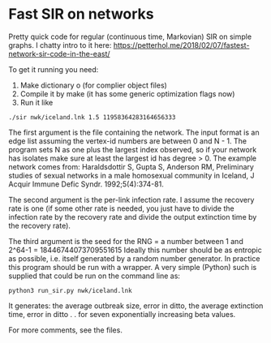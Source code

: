 # Fast SIR on networks
Pretty quick code for regular (continuous time, Markovian) SIR on simple graphs. I chatty intro to it here: https://petterhol.me/2018/02/07/fastest-network-sir-code-in-the-east/

To get it running you need:

1. Make dictionary o (for complier object files)
2. Compile it by make (it has some generic optimization flags now)
3. Run it like

`./sir nwk/iceland.lnk 1.5 11958364283164656333`

The first argument is the file containing the network. The input format is an edge list assuming the vertex-id numbers are between 0 and N - 1. The program sets N as one plus the largest index observed, so if your network has isolates make sure at least the largest id has degree > 0. The example network comes from: Haraldsdottir S, Gupta S, Anderson RM, Preliminary studies of sexual networks in a male homosexual community in Iceland, J Acquir Immune Defic Syndr. 1992;5(4):374-81.

The second argument is the per-link infection rate. I assume the recovery rate is one (if some other rate is needed, you just have to divide the infection rate by the recovery rate and divide the output extinction time by the recovery rate).

The third argument is the seed for the RNG = a number between 1 and 2^64-1 = 18446744073709551615 Ideally this number should be as entropic as possible, i.e. itself generated by a random number generator. In practice this program should be run with a wrapper. A very simple (Python) such is supplied that could be run on the command line as:

`python3 run_sir.py nwk/iceland.lnk`

It generates: the average outbreak size, error in ditto, the average extinction time, error in ditto . . for seven exponentially increasing beta values.

For more comments, see the files.
